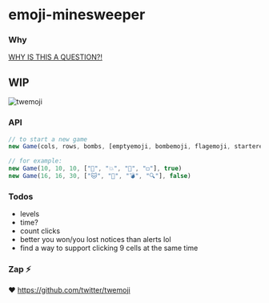 # emoji-minesweeper

### Why

[WHY IS THIS A QUESTION?!](https://twitter.com/muanchiou/status/601633821012856832)

## WIP

![twemoji](https://cloud.githubusercontent.com/assets/1153134/7785884/b70647ce-01da-11e5-9385-bf104f9df483.gif)

### API

```javascript
// to start a new game
new Game(cols, rows, bombs, [emptyemoji, bombemoji, flagemoji, starteremoji], twemojiOrNot)

// for example:
new Game(10, 10, 10, ["🌱", "💥", "🚩", "◻️"], true)
new Game(16, 16, 30, ["🐱", "📛", "💣", "🔍"], false)
```

### Todos

- levels
- time?
- count clicks
- better you won/you lost notices than alerts lol
- find a way to support clicking 9 cells at the same time

### Zap :zap:

:heart: https://github.com/twitter/twemoji
